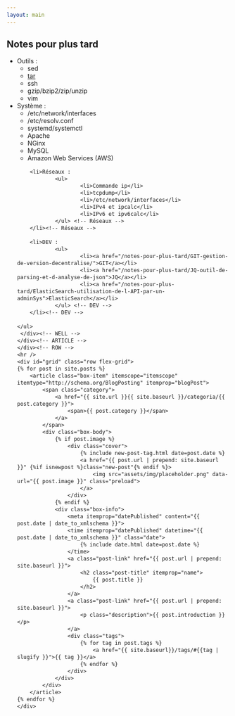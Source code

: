```yaml
---
layout: main
---
```


<main class="home" id="post" role="main" itemprop="mainContentOfPage" itemscope="itemscope" itemtype="http://schema.org/Blog">
    <div class="row">
    <div class="article">
  <div class="well">
    <h2>Notes pour plus tard</h2>
    <ul class="twocolumns">
        <li>Outils :
            <ul>
                        <li>sed</li>
                        <li><a class="post-link" href="/notes-pour-plus-tard/TAR-archivage-et-desarchivage-de-donnees/">tar</a></li>
                        <li>ssh</li>
                        <li>gzip/bzip2/zip/unzip</li>
                        <li>vim</li>
                </ul> <!-- OUTILS -->
        </li><!-- OUTILS -->
        <li>Système :
                <ul>
                        <li>/etc/network/interfaces</li>
                        <li>/etc/resolv.conf</li>
                        <li>systemd/systemctl</li>
                        <li>Apache</li>
                        <li>NGinx</li>
                        <li>MySQL</li>
                        <li>Amazon Web Services (AWS)</li>
                </ul> <!-- SYSTEME -->
        </li> <!-- SYSTEME -->

        <li>Réseaux :
                <ul>
                        <li>Commande ip</li>
                        <li>tcpdump</li>
                        <li>/etc/network/interfaces</li>
                        <li>IPv4 et ipcalc</li>
                        <li>IPv6 et ipv6calc</li>
                </ul> <!-- Réseaux -->
        </li><!-- Réseaux -->

        <li>DEV :
                <ul>
                        <li><a href="/notes-pour-plus-tard/GIT-gestion-de-version-decentralise/">GIT</a></li>
                        <li><a href="/notes-pour-plus-tard/JQ-outil-de-parsing-et-d-analyse-de-json">JQ</a></li>
                        <li><a href="/notes-pour-plus-tard/ElasticSearch-utilisation-de-l-API-par-un-adminSys">ElasticSearch</a></li>
                </ul> <!-- DEV -->
        </li><!-- DEV -->

    </ul>
     </div><!-- WELL -->
    </div><!-- ARTICLE -->
    </div><!-- ROW -->
    <hr />
    <div id="grid" class="row flex-grid">
    {% for post in site.posts %}
        <article class="box-item" itemscope="itemscope" itemtype="http://schema.org/BlogPosting" itemprop="blogPost">
            <span class="category">
                <a href="{{ site.url }}{{ site.baseurl }}/categoria/{{ post.category }}">
                    <span>{{ post.category }}</span>
                </a>
            </span>
            <div class="box-body">
                {% if post.image %}
                    <div class="cover">
                        {% include new-post-tag.html date=post.date %}
                        <a href="{{ post.url | prepend: site.baseurl }}" {%if isnewpost %}class="new-post"{% endif %}>
                            <img src="assets/img/placeholder.png" data-url="{{ post.image }}" class="preload">
                        </a>
                    </div>
                {% endif %}
                <div class="box-info">
                    <meta itemprop="datePublished" content="{{ post.date | date_to_xmlschema }}">
                    <time itemprop="datePublished" datetime="{{ post.date | date_to_xmlschema }}" class="date">
                        {% include date.html date=post.date %}
                    </time>
                    <a class="post-link" href="{{ post.url | prepend: site.baseurl }}">
                        <h2 class="post-title" itemprop="name">
                            {{ post.title }}
                        </h2>
                    </a>
                    <a class="post-link" href="{{ post.url | prepend: site.baseurl }}">
                        <p class="description">{{ post.introduction }}</p>
                    </a>
                    <div class="tags">
                        {% for tag in post.tags %}
                            <a href="{{ site.baseurl}}/tags/#{{tag | slugify }}">{{ tag }}</a>
                        {% endfor %}
                    </div>
                </div>
            </div>
        </article>
    {% endfor %}
    </div>
</main>

